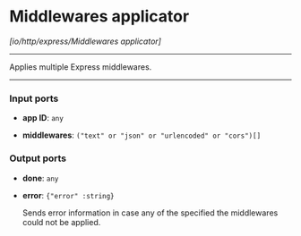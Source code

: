 # Middlewares applicator

_[io/http/express/Middlewares applicator]_

---

Applies multiple Express middlewares.  

---

### Input ports

* __app ID__: ` any `


* __middlewares__: ` ("text" or "json" or "urlencoded" or "cors")[] `

### Output ports

* __done__: ` any `


* __error__: ` {"error" :string} `


    Sends error information in case any of the specified the middlewares could not be applied.  

